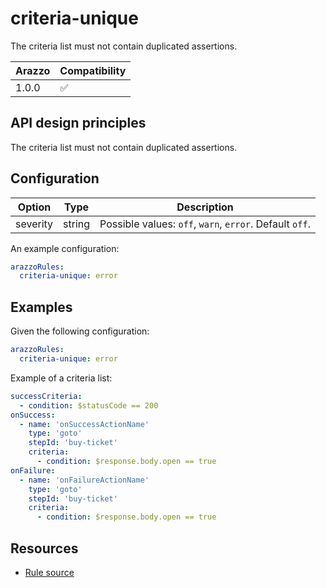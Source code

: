 # criteria-unique

The criteria list must not contain duplicated assertions.

| Arazzo | Compatibility |
| ------ | ------------- |
| 1.0.0  | ✅            |

## API design principles

The criteria list must not contain duplicated assertions.

## Configuration

| Option   | Type   | Description                                             |
| -------- | ------ | ------------------------------------------------------- |
| severity | string | Possible values: `off`, `warn`, `error`. Default `off`. |

An example configuration:

```yaml
arazzoRules:
  criteria-unique: error
```

## Examples

Given the following configuration:

```yaml
arazzoRules:
  criteria-unique: error
```

Example of a criteria list:

```yaml Object example
successCriteria:
  - condition: $statusCode == 200
onSuccess:
  - name: 'onSuccessActionName'
    type: 'goto'
    stepId: 'buy-ticket'
    criteria:
      - condition: $response.body.open == true
onFailure:
  - name: 'onFailureActionName'
    type: 'goto'
    stepId: 'buy-ticket'
    criteria:
      - condition: $response.body.open == true
```

## Resources

- [Rule source](https://github.com/Redocly/redocly-cli/blob/main/packages/core/src/rules/arazzo/criteria-unique.ts)
